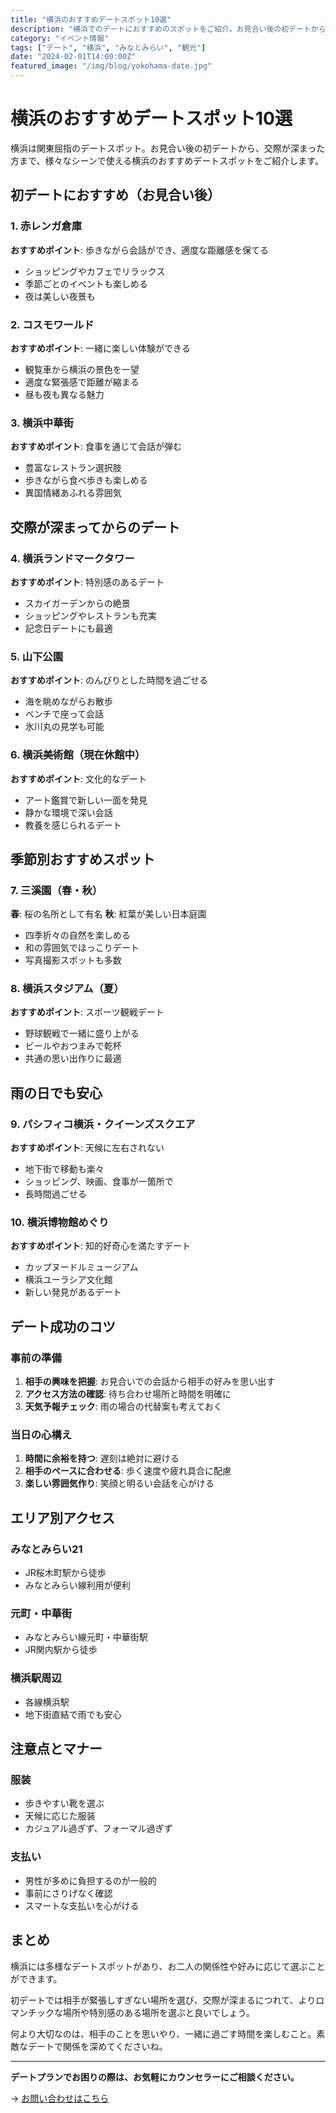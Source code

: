 ```yaml
---
title: "横浜のおすすめデートスポット10選"
description: "横浜でのデートにおすすめのスポットをご紹介。お見合い後の初デートから交際中のデートまで、シーン別に厳選しました。"
category: "イベント情報"
tags: ["デート", "横浜", "みなとみらい", "観光"]
date: "2024-02-01T14:00:00Z"
featured_image: "/img/blog/yokohama-date.jpg"
---
```


# 横浜のおすすめデートスポット10選

横浜は関東屈指のデートスポット。お見合い後の初デートから、交際が深まった方まで、様々なシーンで使える横浜のおすすめデートスポットをご紹介します。

## 初デートにおすすめ（お見合い後）

### 1. 赤レンガ倉庫
**おすすめポイント**: 歩きながら会話ができ、適度な距離感を保てる
- ショッピングやカフェでリラックス
- 季節ごとのイベントも楽しめる
- 夜は美しい夜景も

### 2. コスモワールド
**おすすめポイント**: 一緒に楽しい体験ができる
- 観覧車から横浜の景色を一望
- 適度な緊張感で距離が縮まる
- 昼も夜も異なる魅力

### 3. 横浜中華街
**おすすめポイント**: 食事を通じて会話が弾む
- 豊富なレストラン選択肢
- 歩きながら食べ歩きも楽しめる
- 異国情緒あふれる雰囲気

## 交際が深まってからのデート

### 4. 横浜ランドマークタワー
**おすすめポイント**: 特別感のあるデート
- スカイガーデンからの絶景
- ショッピングやレストランも充実
- 記念日デートにも最適

### 5. 山下公園
**おすすめポイント**: のんびりとした時間を過ごせる
- 海を眺めながらお散歩
- ベンチで座って会話
- 氷川丸の見学も可能

### 6. 横浜美術館（現在休館中）
**おすすめポイント**: 文化的なデート
- アート鑑賞で新しい一面を発見
- 静かな環境で深い会話
- 教養を感じられるデート

## 季節別おすすめスポット

### 7. 三溪園（春・秋）
**春**: 桜の名所として有名
**秋**: 紅葉が美しい日本庭園
- 四季折々の自然を楽しめる
- 和の雰囲気でほっこりデート
- 写真撮影スポットも多数

### 8. 横浜スタジアム（夏）
**おすすめポイント**: スポーツ観戦デート
- 野球観戦で一緒に盛り上がる
- ビールやおつまみで乾杯
- 共通の思い出作りに最適

## 雨の日でも安心

### 9. パシフィコ横浜・クイーンズスクエア
**おすすめポイント**: 天候に左右されない
- 地下街で移動も楽々
- ショッピング、映画、食事が一箇所で
- 長時間過ごせる

### 10. 横浜博物館めぐり
**おすすめポイント**: 知的好奇心を満たすデート
- カップヌードルミュージアム
- 横浜ユーラシア文化館
- 新しい発見があるデート

## デート成功のコツ

### 事前の準備
1. **相手の興味を把握**: お見合いでの会話から相手の好みを思い出す
2. **アクセス方法の確認**: 待ち合わせ場所と時間を明確に
3. **天気予報チェック**: 雨の場合の代替案も考えておく

### 当日の心構え
1. **時間に余裕を持つ**: 遅刻は絶対に避ける
2. **相手のペースに合わせる**: 歩く速度や疲れ具合に配慮
3. **楽しい雰囲気作り**: 笑顔と明るい会話を心がける

## エリア別アクセス

### みなとみらい21
- JR桜木町駅から徒歩
- みなとみらい線利用が便利

### 元町・中華街
- みなとみらい線元町・中華街駅
- JR関内駅から徒歩

### 横浜駅周辺
- 各線横浜駅
- 地下街直結で雨でも安心

## 注意点とマナー

### 服装
- 歩きやすい靴を選ぶ
- 天候に応じた服装
- カジュアル過ぎず、フォーマル過ぎず

### 支払い
- 男性が多めに負担するのが一般的
- 事前にさりげなく確認
- スマートな支払いを心がける

## まとめ

横浜には多様なデートスポットがあり、お二人の関係性や好みに応じて選ぶことができます。

初デートでは相手が緊張しすぎない場所を選び、交際が深まるにつれて、よりロマンチックな場所や特別感のある場所を選ぶと良いでしょう。

何より大切なのは、相手のことを思いやり、一緒に過ごす時間を楽しむこと。素敵なデートで関係を深めてくださいね。

---

**デートプランでお困りの際は、お気軽にカウンセラーにご相談ください。**

→ [お問い合わせはこちら](/contact)